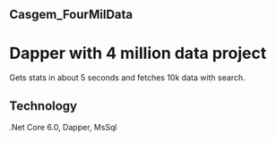 ## Casgem_FourMilData
# Dapper with 4 million data project
Gets stats in about 5 seconds and fetches 10k data with search.

## Technology
.Net Core 6.0, Dapper, MsSql
